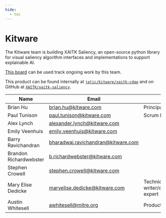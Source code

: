 ```yaml
---
hide:
  - toc
---
```


# Kitware

The Kitware team is building XAITK Saliency, an open-source python library for visual saliency algorithm interfaces and implementations to support explainable AI. 

[This board](https://gitlab.jatic.net/groups/jatic/kitware/-/boards) can be used track ongoing work by this team. 

This product can be found internally at [`jatic/kitware/xaitk-cdao`](https://gitlab.jatic.net/jatic/kitware/xaitk-cdao) and on GitHub at [`XAITK/xaitk-saliency`](https://github.com/XAITK/xaitk-saliency/).

| Name | Email | Role |
| ---- | ----- | ---- |
| Brian Hu | brian.hu@kitware.com | Principal Investigator |
| Paul Tunison | paul.tunison@kitware.com | Scrum Master |
| Alex Lynch | alexander.lynch@kitware.com | | 
| Emily Veenhuis | emily.veenhuis@kitware.com | |
| Barry Ravichandran | bharadwaj.ravichandran@kitware.com | |
| Brandon Richardwebster | b.richardwebster@kitware.com | |
| Stephen Crowell | stephen.crowell@kitware.com | |
| Mary Elise Dedicke | maryelise.dedicke@kitware.com | Technical writer/documentation expert |
| Austin Whitesell | awhitesell@mitre.org | Product Owner |
